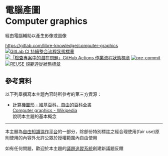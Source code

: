 # 電腦產圖<br>Computer graphics

經由電腦輔助以產生影像或圖像

<https://gitlab.com/libre-knowledge/computer-graphics>  
[![GitLab CI 持續整合流程狀態標章](https://gitlab.com/libre-knowledge/computer-graphics/badges/main/pipeline.svg?ignore_skipped=true "點擊查看 GitLab CI 持續整合流程的運行狀態")](https://gitlab.com/libre-knowledge/computer-graphics/-/commits/main) [![「檢查專案中的潛在問題」GitHub Actions 作業流程狀態標章](https://github.com/libre-knowledge/computer-graphics/actions/workflows/check-potential-problems.yml/badge.svg "本專案使用 GitHub Actions 自動化檢查專案中的潛在問題")](https://github.com/libre-knowledge/computer-graphics/actions/workflows/check-potential-problems.yml) [![pre-commit](https://img.shields.io/badge/pre--commit-enabled-brightgreen?logo=pre-commit&logoColor=white "本專案使用 pre-commit 檢查專案中的潛在問題")](https://github.com/pre-commit/pre-commit) [![REUSE 規範遵從狀態標章](https://api.reuse.software/badge/gitlab.com/libre-knowledge/computer-graphics "本專案遵從 REUSE 規範降低軟體授權合規成本")](https://api.reuse.software/info/gitlab.com/libre-knowledge/computer-graphics)

<!--
## 基本概念

以下列舉本主題相關的基本概念說明資源：

（待補）

## 解決方案

以下列舉本主題相關的解決方案：

（待補）
-->

## 參考資料

以下列舉撰寫本主題內容時所參考的第三方資源：

* [計算機圖形 - 維基百科，自由的百科全書](https://zh.wikipedia.org/wiki/%E8%AE%A1%E7%AE%97%E6%9C%BA%E5%9B%BE%E5%BD%A2)  
  [Computer graphics - Wikipedia](https://en.wikipedia.org/wiki/Computer_graphics)  
  說明本主題的基本概念

---

本主題為[自由知識協作平台](https://libre-knowledge.github.io/)的一部分，除部份特別標註之經合理使用(fair use)原則使用的內容外允許公眾於授權範圍內自由使用

如有任何問題，歡迎於本主題的[議題追蹤系統](https://github.com/libre-knowledge/computer-graphics/issues)創建新議題反饋
